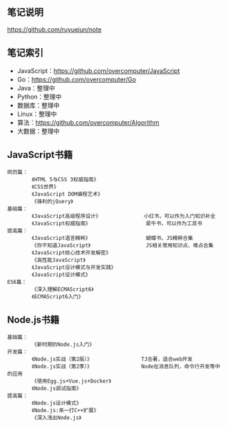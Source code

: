 ## 笔记说明
https://github.com/ruyuejun/note 
## 笔记索引     
- JavaScript：https://github.com/overcomputer/JavaScript 
- Go：https://github.com/overcomputer/Go
- Java：整理中
- Python：整理中
- 数据库：整理中
- Linux：整理中
- 算法：https://github.com/overcomputer/Algorithm
- 大数据：整理中
## JavaScript书籍
```
网页篇：
        《HTML 5与CSS 3权威指南》
        《CSS世界》
        《JavaScript DOM编程艺术》
        《锋利的jQuery》
基础篇：
        《JavaScript高级程序设计》              小红书，可以作为入门知识补全
        《JavaScript权威指南》                  犀牛书，可以作为工具书           
提高篇：
        《JavaScript语言精粹》                  蝴蝶书，JS精粹合集
        《你不知道JavaScript》                  JS相关常用知识点、难点合集
        《JavaScript核心技术开发解密》          
        《高性能JavaScript》
        《JavaScript设计模式与开发实践》 
        《JavaScript设计模式》 
ES6篇：
        《深入理解ECMAScript6》         
        《ECMAScript6入门》      
```
## Node.js书籍
```
基础篇：
        《新时期的Node.js入门》
开发篇：
        《Node.js实战（第2版）》                TJ合著，适合web开发     
        《Node.js实战（第2季）》                Node在消息队列，命令行开发等中的应用
        《使用Egg.js+Vue.js+Docker》            
        《Node.js调试指南》
提高篇：
        《Node.js设计模式》
        《Node.js:来一打C++扩展》       
        《深入浅出Node.js》           
```
